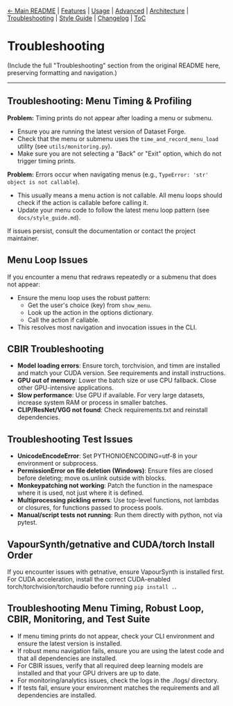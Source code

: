 [← Main README](../README.md) | [Features](features.md) | [Usage](usage.md) | [Advanced](advanced.md) | [Architecture](architecture.md) | [Troubleshooting](troubleshooting.md) | [Style Guide](style_guide.md) | [Changelog](changelog.md) | [ToC](toc.md)

# Troubleshooting

(Include the full "Troubleshooting" section from the original README here, preserving formatting and navigation.)

---

## Troubleshooting: Menu Timing & Profiling

**Problem:** Timing prints do not appear after loading a menu or submenu.

- Ensure you are running the latest version of Dataset Forge.
- Check that the menu or submenu uses the `time_and_record_menu_load` utility (see `utils/monitoring.py`).
- Make sure you are not selecting a "Back" or "Exit" option, which do not trigger timing prints.

**Problem:** Errors occur when navigating menus (e.g., `TypeError: 'str' object is not callable`).

- This usually means a menu action is not callable. All menu loops should check if the action is callable before calling it.
- Update your menu code to follow the latest menu loop pattern (see `docs/style_guide.md`).

If issues persist, consult the documentation or contact the project maintainer.

## Menu Loop Issues

If you encounter a menu that redraws repeatedly or a submenu that does not appear:

- Ensure the menu loop uses the robust pattern:
  - Get the user's choice (key) from `show_menu`.
  - Look up the action in the options dictionary.
  - Call the action if callable.
- This resolves most navigation and invocation issues in the CLI.

## CBIR Troubleshooting

- **Model loading errors**: Ensure torch, torchvision, and timm are installed and match your CUDA version. See requirements and install instructions.
- **GPU out of memory**: Lower the batch size or use CPU fallback. Close other GPU-intensive applications.
- **Slow performance**: Use GPU if available. For very large datasets, increase system RAM or process in smaller batches.
- **CLIP/ResNet/VGG not found**: Check requirements.txt and reinstall dependencies.

## Troubleshooting Test Issues

- **UnicodeEncodeError**: Set PYTHONIOENCODING=utf-8 in your environment or subprocess.
- **PermissionError on file deletion (Windows)**: Ensure files are closed before deleting; move os.unlink outside with blocks.
- **Monkeypatching not working**: Patch the function in the namespace where it is used, not just where it is defined.
- **Multiprocessing pickling errors**: Use top-level functions, not lambdas or closures, for functions passed to process pools.
- **Manual/script tests not running**: Run them directly with python, not via pytest.

## VapourSynth/getnative and CUDA/torch Install Order

If you encounter issues with getnative, ensure VapourSynth is installed first. For CUDA acceleration, install the correct CUDA-enabled torch/torchvision/torchaudio before running `pip install .`.

## Troubleshooting Menu Timing, Robust Loop, CBIR, Monitoring, and Test Suite

- If menu timing prints do not appear, check your CLI environment and ensure the latest version is installed.
- If robust menu navigation fails, ensure you are using the latest code and that all dependencies are installed.
- For CBIR issues, verify that all required deep learning models are installed and that your GPU drivers are up to date.
- For monitoring/analytics issues, check the logs in the ./logs/ directory.
- If tests fail, ensure your environment matches the requirements and all dependencies are installed.
